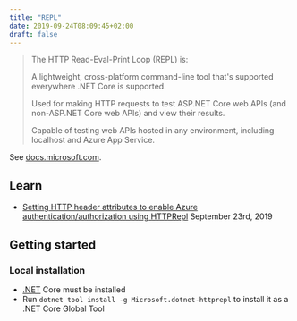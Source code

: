 ```yaml
---
title: "REPL"
date: 2019-09-24T08:09:45+02:00
draft: false
---
```


> The HTTP Read-Eval-Print Loop (REPL) is:
>
> A lightweight, cross-platform command-line tool that's supported everywhere .NET Core is supported.
>
> Used for making HTTP requests to test ASP.NET Core web APIs (and non-ASP.NET Core web APIs) and view their results.
>
> Capable of testing web APIs hosted in any environment, including localhost and Azure App Service.

See [docs.microsoft.com](https://docs.microsoft.com/en-us/aspnet/core/web-api/http-repl).

## Learn

- [Setting HTTP header attributes to enable Azure authentication/authorization using HTTPRepl](https://devblogs.microsoft.com/aspnet/setting-http-header-attributes-to-enable-azure-authentication-authorization-using-httprepl/) September 23rd, 2019

## Getting started

### Local installation

- [.NET](https://dotnet.microsoft.com/download) Core must be installed
- Run `dotnet tool install -g Microsoft.dotnet-httprepl` to install it as a .NET Core Global Tool
